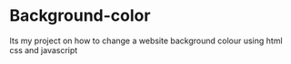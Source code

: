 # Background-color
Its my project on how to change a website background colour using html css and javascript
